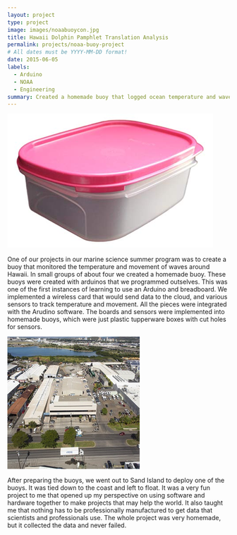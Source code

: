 ```yaml
---
layout: project
type: project
image: images/noaabuoycon.jpg
title: Hawaii Dolphin Pamphlet Translation Analysis
permalink: projects/noaa-buoy-project
# All dates must be YYYY-MM-DD format!
date: 2015-06-05
labels:
  - Arduino
  - NOAA
  - Engineering
summary: Created a homemade buoy that logged ocean temperature and wave data in a small group for a marine science summer program at Moanalua High School.
---
```

 <img class="ui image" src="/images/tupperware.jpg">
 
One of our projects in our marine science summer program was to create a buoy that monitored the temperature and movement of waves around Hawaii. In small groups of about four we created a homemade buoy. These buoys were created with arduinos that we programmed outselves. This was one of the first instances of learning to use an Arduino and breadboard. We implemented a wireless card that would send data to the cloud, and various sensors to track temperature and movement. All the pieces were integrated with the Arudino software. The boards and sensors were implemented into homemade buoys, which were just plastic tupperware boxes with cut holes for sensors. 

 <img class="ui image" src="/images/sandislandaccessrd.jpg">
 
After preparing the buoys, we went out to Sand Island to deploy one of the buoys. It was tied down to the coast and left to float. It was a very fun project to me that opened up my perspective on using software and hardware together to make projects that may help the world. It also taught me that nothing has to be professionally manufactured to get data that scientists and professionals use. The whole project was very homemade, but it collected the data and never failed.
